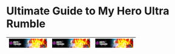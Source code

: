 # Ultimate Guide to My Hero Ultra Rumble

| <img src="/images/401.jpg" width="100" /> | <img src="/images/401.jpg" width="100" /> | <img src="/images/401.jpg" width="100" /> |
|-------------------------------------------|-------------------------------------------|-------------------------------------------|
